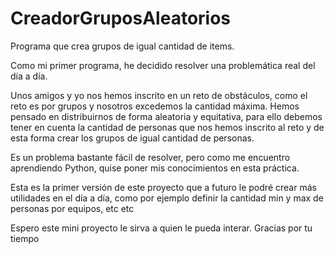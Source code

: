 # CreadorGruposAleatorios
Programa que crea grupos de igual cantidad de items.

Como mi primer programa, he decidido resolver una problemática real del día a día.

Unos amigos y yo nos hemos inscrito en un reto de obstáculos, como el reto es por grupos y nosotros excedemos la cantidad máxima. Hemos pensado en distribuirnos de forma aleatoria y equitativa, para ello debemos tener en cuenta la cantidad de personas que nos hemos inscrito al reto y de esta forma crear los grupos de igual cantidad de personas.

Es un problema bastante fácil de resolver, pero como me encuentro aprendiendo Python, quise poner mis conocimientos en esta práctica.

Esta es la primer versión de este proyecto que a futuro le podré crear más utilidades en el día a día, como por ejemplo definir la cantidad min y max de personas por equipos, etc etc

Espero este mini proyecto le sirva a quien le pueda interar. Gracias por tu tiempo
